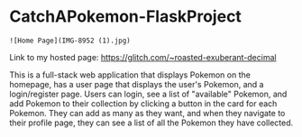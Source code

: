 # CatchAPokemon-FlaskProject
`![Home Page](IMG-8952 (1).jpg)`

Link to my hosted page: https://glitch.com/~roasted-exuberant-decimal

This is a full-stack web application that displays Pokemon on the homepage, has a user page that displays the user's Pokemon, 
and a login/register page. Users can login, see a list of "available" Pokemon, and add Pokemon to their collection by clicking 
a button in the card for each Pokemon. They can add as many as they want, and when they navigate to their profile page, they can 
see a list of all the Pokemon they have collected.

